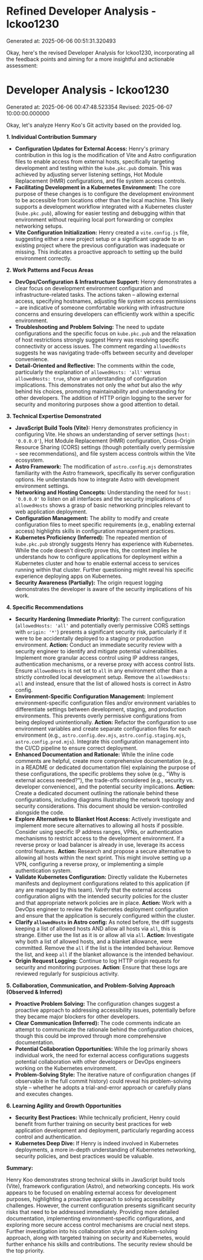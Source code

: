 # Refined Developer Analysis - lckoo1230
Generated at: 2025-06-06 00:51:31.320493

Okay, here's the revised Developer Analysis for lckoo1230, incorporating all the feedback points and aiming for a more insightful and actionable assessment:

# Developer Analysis - lckoo1230
Generated at: 2025-06-06 00:47:48.523354
Revised: 2025-06-07 10:00:00.000000

Okay, let's analyze Henry Koo's Git activity based on the provided log.

**1. Individual Contribution Summary**

*   **Configuration Updates for External Access:** Henry's primary contribution in this log is the modification of Vite and Astro configuration files to enable access from external hosts, specifically targeting development and testing within the `kube.pkc.pub` domain. This was achieved by adjusting server listening settings, Hot Module Replacement (HMR) configurations, and file system access controls.
*   **Facilitating Development in a Kubernetes Environment:** The core purpose of these changes is to configure the development environment to be accessible from locations other than the local machine. This likely supports a development workflow integrated with a Kubernetes cluster (`kube.pkc.pub`), allowing for easier testing and debugging within that environment without requiring local port forwarding or complex networking setups.
*   **Vite Configuration Initialization:** Henry created a `vite.config.js` file, suggesting either a new project setup or a significant upgrade to an existing project where the previous configuration was inadequate or missing. This indicates a proactive approach to setting up the build environment correctly.

**2. Work Patterns and Focus Areas**

*   **DevOps/Configuration & Infrastructure Support:** Henry demonstrates a clear focus on development environment configuration and infrastructure-related tasks. The actions taken – allowing external access, specifying hostnames, adjusting file system access permissions – are indicative of someone comfortable working with infrastructure concerns and ensuring developers can efficiently work within a specific environment.
*   **Troubleshooting and Problem Solving:**  The need to update configurations and the specific focus on `kube.pkc.pub` and the relaxation of host restrictions strongly suggest Henry was resolving specific connectivity or access issues. The comment regarding `allowedHosts` suggests he was navigating trade-offs between security and developer convenience.
*   **Detail-Oriented and Reflective:** The comments within the code, particularly the explanation of `allowedHosts: 'all'` versus `allowedHosts: true`, show an understanding of configuration implications. This demonstrates not only the *what* but also the *why* behind his choices, promoting maintainability and understanding for other developers. The addition of HTTP origin logging to the server for security and monitoring purposes show a good attention to detail.

**3. Technical Expertise Demonstrated**

*   **JavaScript Build Tools (Vite):**  Henry demonstrates proficiency in configuring Vite. He shows an understanding of server settings (`host: '0.0.0.0'`), Hot Module Replacement (HMR) configuration, Cross-Origin Resource Sharing (CORS) settings (though potentially overly permissive - see recommendations), and file system access controls within the Vite ecosystem.
*   **Astro Framework:** The modification of `astro.config.mjs` demonstrates familiarity with the Astro framework, specifically its server configuration options. He understands how to integrate Astro with development environment settings.
*   **Networking and Hosting Concepts:**  Understanding the need for `host: '0.0.0.0'` to listen on all interfaces and the security implications of `allowedHosts` shows a grasp of basic networking principles relevant to web application deployment.
*   **Configuration Management:** The ability to modify and create configuration files to meet specific requirements (e.g., enabling external access) highlights skills in configuration management practices.
*   **Kubernetes Proficiency (Inferred):** The repeated mention of `kube.pkc.pub` strongly suggests Henry has experience with Kubernetes. While the code doesn't directly prove this, the context implies he understands how to configure applications for deployment within a Kubernetes cluster and how to enable external access to services running within that cluster. Further questioning might reveal his specific experience deploying apps on Kubernetes.
*   **Security Awareness (Partially):** The origin request logging demonstrates the developer is aware of the security implications of his work.

**4. Specific Recommendations**

*   **Security Hardening (Immediate Priority):** The current configuration (`allowedHosts: 'all'` and potentially overly permissive CORS settings with `origin: '*'`) presents a significant security risk, particularly if it were to be accidentally deployed to a staging or production environment. **Action:** Conduct an immediate security review with a security engineer to identify and mitigate potential vulnerabilities. Implement more granular access control using IP address ranges, authentication mechanisms, or a reverse proxy with access control lists. Ensure `allowedHosts` is not set to `all` in any environment other than a strictly controlled local development setup. Remove the `allowedHosts: all` and instead, ensure that the list of allowed hosts is correct in Astro config.
*   **Environment-Specific Configuration Management:** Implement environment-specific configuration files and/or environment variables to differentiate settings between development, staging, and production environments. This prevents overly permissive configurations from being deployed unintentionally. **Action:** Refactor the configuration to use environment variables and create separate configuration files for each environment (e.g., `astro.config.dev.mjs`, `astro.config.staging.mjs`, `astro.config.prod.mjs`). Integrate this configuration management into the CI/CD pipeline to ensure correct deployment.
*   **Enhanced Documentation and Rationale:** While the inline code comments are helpful, create more comprehensive documentation (e.g., in a README or dedicated documentation file) explaining the purpose of these configurations, the specific problems they solve (e.g., "Why is external access needed?"), the trade-offs considered (e.g., security vs. developer convenience), and the potential security implications. **Action:** Create a dedicated document outlining the rationale behind these configurations, including diagrams illustrating the network topology and security considerations. This document should be version-controlled alongside the code.
*   **Explore Alternatives to Blanket Host Access:** Actively investigate and implement more secure alternatives to allowing all hosts if possible. Consider using specific IP address ranges, VPNs, or authentication mechanisms to restrict access to the development environment. If a reverse proxy or load balancer is already in use, leverage its access control features. **Action:** Research and propose a secure alternative to allowing all hosts within the next sprint. This might involve setting up a VPN, configuring a reverse proxy, or implementing a simple authentication system.
*   **Validate Kubernetes Configuration:** Directly validate the Kubernetes manifests and deployment configurations related to this application (if any are managed by this team). Verify that the external access configuration aligns with the intended security policies for the cluster and that appropriate network policies are in place. **Action:** Work with a DevOps engineer to review the Kubernetes deployment configuration and ensure that the application is securely configured within the cluster.
*    **Clarify `allowedHosts` in Astro config:** As noted before, the diff suggests keeping a list of allowed hosts AND allow all hosts via `all`, this is strange. Either use the list as it is or allow all via `all`. **Action**: Investigate why both a list of allowed hosts, and a blanket allowance, were committed. Remove the `all` if the list is the intended behaviour. Remove the list, and keep `all` if the blanket allowance is the intended behaviour.
*   **Origin Request Logging:** Continue to log HTTP origin requests for security and monitoring purposes. **Action**: Ensure that these logs are reviewed regularly for suspicious activity.

**5. Collaboration, Communication, and Problem-Solving Approach (Observed & Inferred)**

*   **Proactive Problem Solving:**  The configuration changes suggest a proactive approach to addressing accessibility issues, potentially before they became major blockers for other developers.
*   **Clear Communication (Inferred):** The code comments indicate an attempt to communicate the rationale behind the configuration choices, though this could be improved through more comprehensive documentation.
*   **Potential Collaboration Opportunities:** While the log primarily shows individual work, the need for external access configurations suggests potential collaboration with other developers or DevOps engineers working on the Kubernetes environment.
*   **Problem-Solving Style:** The iterative nature of configuration changes (if observable in the full commit history) could reveal his problem-solving style – whether he adopts a trial-and-error approach or carefully plans and executes changes.

**6. Learning Agility and Growth Opportunities**

*   **Security Best Practices:** While technically proficient, Henry could benefit from further training on security best practices for web application development and deployment, particularly regarding access control and authentication.
*   **Kubernetes Deep Dive:** If Henry is indeed involved in Kubernetes deployments, a more in-depth understanding of Kubernetes networking, security policies, and best practices would be valuable.

**Summary:**

Henry Koo demonstrates strong technical skills in JavaScript build tools (Vite), framework configuration (Astro), and networking concepts. His work appears to be focused on enabling external access for development purposes, highlighting a proactive approach to solving accessibility challenges. However, the current configuration presents significant security risks that need to be addressed immediately. Providing more detailed documentation, implementing environment-specific configurations, and exploring more secure access control mechanisms are crucial next steps. Further investigation into his collaboration style and problem-solving approach, along with targeted training on security and Kubernetes, would further enhance his skills and contributions. The security review should be the top priority.
